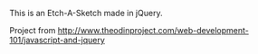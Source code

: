 This is an Etch-A-Sketch made in jQuery.

Project from http://www.theodinproject.com/web-development-101/javascript-and-jquery
